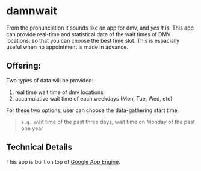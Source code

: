 damnwait
========
From the pronunciation it sounds like an app for dmv, and *yes it is*. This app can provide real-time and statistical data of the wait times of DMV locations, so that you can choose the best time slot. This is espacially useful when no appointment is made in advance.



Offering:
---------
Two types of data will be provided:

 1. real time wait time of dmv locations
 2. accumulative wait time of each weekdays (Mon, Tue, Wed, etc)

For these two options, user can choose the data-gathering start time.
>`e.g.` wait time of the past three days, wait time on Monday of the past one year

Technical Details
-----------------
This app is built on top of [Google App Engine](https://appengine.google.com).
